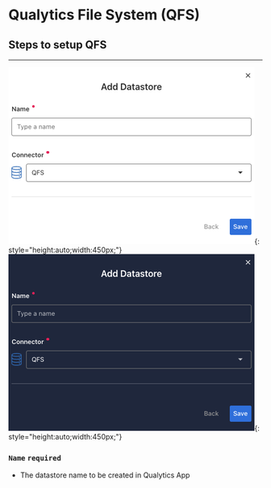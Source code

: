 # Qualytics File System (QFS)

## Steps to setup QFS

---

![Screenshot](../assets/datastores/qfs/create-datastore-light.png#only-light){: style="height:auto;width:450px;"}
![Screenshot](../assets/datastores/qfs/create-datastore-dark.png#only-dark){: style="height:auto;width:450px;"}

### `Name` <spam id='required'>`required`</spam>

* The datastore name to be created in Qualytics App